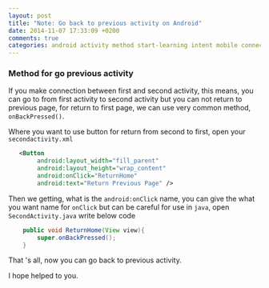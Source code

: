 ```yaml
---
layout: post
title: "Note: Go back to previous activity on Android"
date: 2014-11-07 17:33:09 +0200
comments: true
categories: android activity method start-learning intent mobile connection pages
---
```


### Method for go previous activity

If you make connection between first and second activity, this means, you can go to from first activity to second activity
but you can not return to previous page, for return to first page, we can use very common method, `onBackPressed()`.
     
Where you want to use button for return from second to first, open your `secondactivity.xml`
       
```xml
   <Button
        android:layout_width="fill_parent"
        android:layout_height="wrap_content"
        android:onClick="ReturnHome"
        android:text="Return Previous Page" />
```
      
Then we getting, what is the `android:onClick` name, you can give the what you want name for `onClick` but can be 
careful for use in `java`, open `SecondActivity.java` write below code 

```java
	public void ReturnHome(View view){
		super.onBackPressed();
	}
```

That 's all, now you can go back to previous activity.

I hope helped to you.
      
         
      
